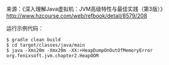 
来源：《深入理解Java虚拟机：JVM高级特性与最佳实践（第3版）》 <http://www.hzcourse.com/web/refbook/detail/8579/208>

运行示例代码：

```
$ gradle clean build
$ cd target/classes/java/main
$ java -Xms20m -Xmx20m -XX:+HeapDumpOnOutOfMemoryError org.fenixsoft.jvm.chapter2.HeapOOM
```